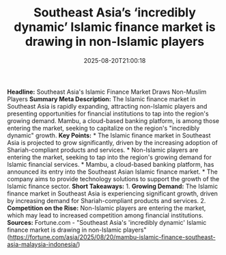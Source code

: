 ﻿---
title: "Southeast Asia’s ‘incredibly dynamic’ Islamic finance market is drawing in non-Islamic players"
date: "2025-08-20T21:00:18"
category: "Markets"
summary: ""
slug: "southeast asias incredibly dynamic islamic finance market is"
source_urls:
  - "https://fortune.com/asia/2025/08/20/mambu-islamic-finance-southeast-asia-malaysia-indonesia/"
seo:
  title: "Southeast Asia’s ‘incredibly dynamic’ Islamic finance market is drawing in non-Islamic players | Hash n Hedge"
  description: ""
  keywords: ["news", "markets", "brief"]
---
**Headline:** Southeast Asia's Islamic Finance Market Draws Non-Muslim Players  **Summary Meta Description:** The Islamic finance market in Southeast Asia is rapidly expanding, attracting non-Islamic players and presenting opportunities for financial institutions to tap into the region's growing demand. Mambu, a cloud-based banking platform, is among those entering the market, seeking to capitalize on the region's "incredibly dynamic" growth.  **Key Points:**  * The Islamic finance market in Southeast Asia is projected to grow significantly, driven by the increasing adoption of Shariah-compliant products and services. * Non-Islamic players are entering the market, seeking to tap into the region's growing demand for Islamic financial services. * Mambu, a cloud-based banking platform, has announced its entry into the Southeast Asian Islamic finance market. * The company aims to provide technology solutions to support the growth of the Islamic finance sector.  **Short Takeaways:**  1. **Growing Demand:** The Islamic finance market in Southeast Asia is experiencing significant growth, driven by increasing demand for Shariah-compliant products and services. 2. **Competition on the Rise:** Non-Islamic players are entering the market, which may lead to increased competition among financial institutions.  **Sources:** Fortune.com - "Southeast Asia's 'incredibly dynamic' Islamic finance market is drawing in non-Islamic players" (https://fortune.com/asia/2025/08/20/mambu-islamic-finance-southeast-asia-malaysia-indonesia/) 
